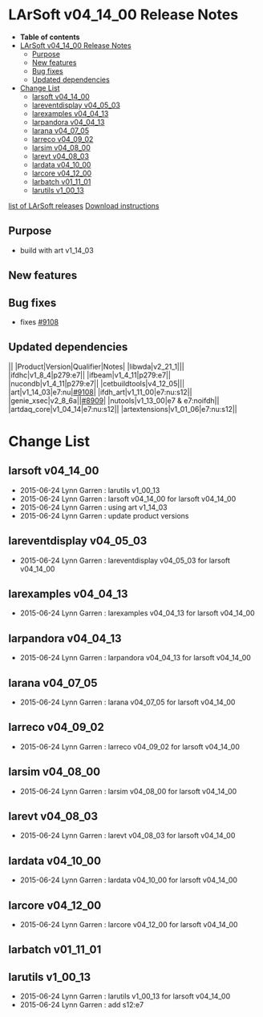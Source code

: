 LArSoft v04\_14\_00 Release Notes
======================================================================

-   **Table of contents**
-   [LArSoft v04\_14\_00 Release Notes](#LArSoft-v04_14_00-Release-Notes)
    -   [Purpose](#Purpose)
    -   [New features](#New-features)
    -   [Bug fixes](#Bug-fixes)
    -   [Updated dependencies](#Updated-dependencies)
-   [Change List](#Change-List)
    -   [larsoft v04\_14\_00](#larsoft-v04_14_00)
    -   [lareventdisplay v04\_05\_03](#lareventdisplay-v04_05_03)
    -   [larexamples v04\_04\_13](#larexamples-v04_04_13)
    -   [larpandora v04\_04\_13](#larpandora-v04_04_13)
    -   [larana v04\_07\_05](#larana-v04_07_05)
    -   [larreco v04\_09\_02](#larreco-v04_09_02)
    -   [larsim v04\_08\_00](#larsim-v04_08_00)
    -   [larevt v04\_08\_03](#larevt-v04_08_03)
    -   [lardata v04\_10\_00](#lardata-v04_10_00)
    -   [larcore v04\_12\_00](#larcore-v04_12_00)
    -   [larbatch v01\_11\_01](#larbatch-v01_11_01)
    -   [larutils v1\_00\_13](#larutils-v1_00_13)

[list of LArSoft releases](LArSoft_release_list)
[Download instructions](http://scisoft.fnal.gov/scisoft/bundles/larsoft/v04_14_00/larsoft-v04_14_00.html)

Purpose
--------------------

-   build with art v1\_14\_03

New features
------------------------------

Bug fixes
------------------------

-   fixes [\#9108](/redmine/issues/9108 "Bug: Processing multiple files (Closed)")

Updated dependencies
----------------------------------------------

||
|Product|Version|Qualifier|Notes|
|libwda|v2\_21\_1|||
|ifdhc|v1\_8\_4|p279:e7||
|ifbeam|v1\_4\_11|p279:e7||
|nucondb|v1\_4\_11|p279:e7||
|cetbuildtools|v4\_12\_05|||
|art|v1\_14\_03|e7:nu|[\#9108](/redmine/issues/9108 "Bug: Processing multiple files (Closed)")|
|ifdh\_art|v1\_11\_00|e7:nu:s12||
|genie\_xsec|v2\_8\_6a||[\#8909](/redmine/issues/8909 "Bug: GENIE crash due to looking for splines (Closed)")|
|nutools|v1\_13\_00|e7 & e7:noifdh||
|artdaq\_core|v1\_04\_14|e7:nu:s12||
|artextensions|v1\_01\_06|e7:nu:s12||

Change List
============================

larsoft v04\_14\_00
------------------------------------------

-   2015-06-24 Lynn Garren : larutils v1\_00\_13
-   2015-06-24 Lynn Garren : larsoft v04\_14\_00 for larsoft v04\_14\_00
-   2015-06-24 Lynn Garren : using art v1\_14\_03
-   2015-06-24 Lynn Garren : update product versions

lareventdisplay v04\_05\_03
----------------------------------------------------------

-   2015-06-24 Lynn Garren : lareventdisplay v04\_05\_03 for larsoft v04\_14\_00

larexamples v04\_04\_13
--------------------------------------------------

-   2015-06-24 Lynn Garren : larexamples v04\_04\_13 for larsoft v04\_14\_00

larpandora v04\_04\_13
------------------------------------------------

-   2015-06-24 Lynn Garren : larpandora v04\_04\_13 for larsoft v04\_14\_00

larana v04\_07\_05
----------------------------------------

-   2015-06-24 Lynn Garren : larana v04\_07\_05 for larsoft v04\_14\_00

larreco v04\_09\_02
------------------------------------------

-   2015-06-24 Lynn Garren : larreco v04\_09\_02 for larsoft v04\_14\_00

larsim v04\_08\_00
----------------------------------------

-   2015-06-24 Lynn Garren : larsim v04\_08\_00 for larsoft v04\_14\_00

larevt v04\_08\_03
----------------------------------------

-   2015-06-24 Lynn Garren : larevt v04\_08\_03 for larsoft v04\_14\_00

lardata v04\_10\_00
------------------------------------------

-   2015-06-24 Lynn Garren : lardata v04\_10\_00 for larsoft v04\_14\_00

larcore v04\_12\_00
------------------------------------------

-   2015-06-24 Lynn Garren : larcore v04\_12\_00 for larsoft v04\_14\_00

larbatch v01\_11\_01
--------------------------------------------

larutils v1\_00\_13
------------------------------------------

-   2015-06-24 Lynn Garren : larutils v1\_00\_13 for larsoft v04\_14\_00
-   2015-06-24 Lynn Garren : add s12:e7
